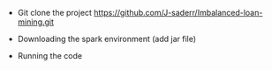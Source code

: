 - Git clone the project
https://github.com/J-saderr/Imbalanced-loan-mining.git

- Downloading the spark environment (add jar file)

- Running the code
